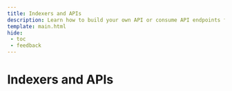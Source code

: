 ```yaml
---
title: Indexers and APIs
description: Learn how to build your own API or consume API endpoints from one of the supported indexers on Moonbeam, such as Covalent, The Graph, or SubQuery.
template: main.html
hide: 
 - toc
 - feedback
---
```


<h1 class='subsection-title'>Indexers and APIs</h1>
<div class='subsection-wrapper'></div>